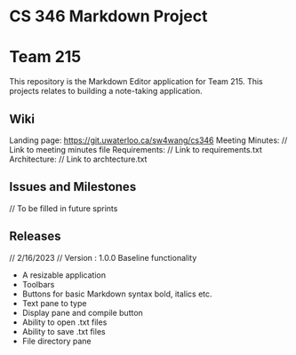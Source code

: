 # CS 346 Markdown Project 
# Team 215

This repository is the Markdown Editor application for Team 215. This projects relates to building a note-taking application.

## Wiki
Landing page: https://git.uwaterloo.ca/sw4wang/cs346
Meeting Minutes: // Link to meeting minutes file
Requirements: // Link to requirements.txt
Architecture: // Link to archtecture.txt

## Issues and Milestones
// To be filled in future sprints

## Releases
// 2/16/2023
// Version : 1.0.0
Baseline functionality
- A resizable application
- Toolbars
- Buttons for basic Markdown syntax bold, italics etc.
- Text pane to type
- Display pane and compile button
- Ability to open .txt files
- Ability to save .txt files
- File directory pane